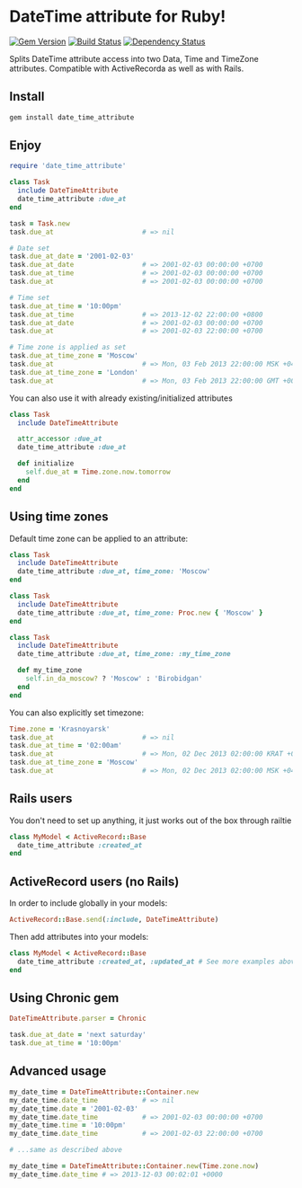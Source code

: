 # DateTime attribute for Ruby!
[![Gem Version](https://badge.fury.io/rb/date_time_attribute.png)](http://badge.fury.io/rb/date_time_attribute)
[![Build Status](https://travis-ci.org/einzige/date_time_attribute.png?branch=master)](https://travis-ci.org/einzige/date_time_attribute)
[![Dependency Status](https://gemnasium.com/einzige/date_time_attribute.png)](https://gemnasium.com/einzige/date_time_attribute)

Splits DateTime attribute access into two Data, Time and TimeZone attributes. Compatible with ActiveRecorda as well as with Rails.

## Install

```bash
gem install date_time_attribute
```

## Enjoy

```ruby
require 'date_time_attribute'

class Task
  include DateTimeAttribute
  date_time_attribute :due_at
end

task = Task.new
task.due_at                      # => nil

# Date set
task.due_at_date = '2001-02-03'
task.due_at_date                 # => 2001-02-03 00:00:00 +0700
task.due_at_time                 # => 2001-02-03 00:00:00 +0700
task.due_at                      # => 2001-02-03 00:00:00 +0700

# Time set
task.due_at_time = '10:00pm'
task.due_at_time                 # => 2013-12-02 22:00:00 +0800
task.due_at_date                 # => 2001-02-03 00:00:00 +0700
task.due_at                      # => 2001-02-03 22:00:00 +0700

# Time zone is applied as set
task.due_at_time_zone = 'Moscow'
task.due_at                      # => Mon, 03 Feb 2013 22:00:00 MSK +04:00
task.due_at_time_zone = 'London'
task.due_at                      # => Mon, 03 Feb 2013 22:00:00 GMT +00:00
```

You can also use it with already existing/initialized attributes

```ruby
class Task
  include DateTimeAttribute

  attr_accessor :due_at
  date_time_attribute :due_at

  def initialize
    self.due_at = Time.zone.now.tomorrow
  end
end
```

## Using time zones

Default time zone can be applied to an attribute:

```ruby
class Task
  include DateTimeAttribute
  date_time_attribute :due_at, time_zone: 'Moscow'
end
```

```ruby
class Task
  include DateTimeAttribute
  date_time_attribute :due_at, time_zone: Proc.new { 'Moscow' }
end
```

```ruby
class Task
  include DateTimeAttribute
  date_time_attribute :due_at, time_zone: :my_time_zone

  def my_time_zone
    self.in_da_moscow? ? 'Moscow' : 'Birobidgan'
  end
end
```

You can also explicitly set timezone:

```ruby
Time.zone = 'Krasnoyarsk'
task.due_at                      # => nil
task.due_at_time = '02:00am'
task.due_at                      # => Mon, 02 Dec 2013 02:00:00 KRAT +08:00
task.due_at_time_zone = 'Moscow'
task.due_at                      # => Mon, 02 Dec 2013 02:00:00 MSK +04:00
```

## Rails users

You don't need to set up anything, it just works out of the box through railtie

```ruby
class MyModel < ActiveRecord::Base
  date_time_attribute :created_at
end
```

## ActiveRecord users (no Rails)

In order to include globally in your models:

```ruby
ActiveRecord::Base.send(:include, DateTimeAttribute)
```

Then add attributes into your models:

```ruby
class MyModel < ActiveRecord::Base
  date_time_attribute :created_at, :updated_at # See more examples above
end
```

## Using Chronic gem

```ruby
DateTimeAttribute.parser = Chronic

task.due_at_date = 'next saturday'
task.due_at_time = '10:00pm'
```

## Advanced usage

```ruby
my_date_time = DateTimeAttribute::Container.new
my_date_time.date_time           # => nil
my_date_time.date = '2001-02-03'
my_date_time.date_time           # => 2001-02-03 00:00:00 +0700
my_date_time.time = '10:00pm'
my_date_time.date_time           # => 2001-02-03 22:00:00 +0700

# ...same as described above

my_date_time = DateTimeAttribute::Container.new(Time.zone.now)
my_date_time.date_time # => 2013-12-03 00:02:01 +0000
```

